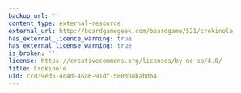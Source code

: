 ```yaml
---
backup_url: ''
content_type: external-resource
external_url: http://boardgamegeek.com/boardgame/521/crokinole
has_external_licence_warning: true
has_external_license_warning: true
is_broken: ''
license: https://creativecommons.org/licenses/by-nc-sa/4.0/
title: Crokinole
uid: ccd39ed5-4c4d-46a6-91df-5803b8babd64
---
```

